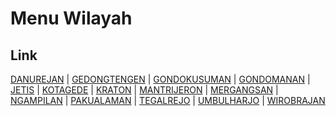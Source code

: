 # Menu Wilayah

## Link

[DANUREJAN](https://github.com/gigit-pemilu/pemilu-2024-34-di-yogyakarta/tree/main/pilpres/hitung-suara/sub/34-di-yogyakarta/sub/71-kota-yogyakarta/sub/04-danurejan)
 | 
[GEDONGTENGEN](https://github.com/gigit-pemilu/pemilu-2024-34-di-yogyakarta/tree/main/pilpres/hitung-suara/sub/34-di-yogyakarta/sub/71-kota-yogyakarta/sub/05-gedongtengen)
 | 
[GONDOKUSUMAN](https://github.com/gigit-pemilu/pemilu-2024-34-di-yogyakarta/tree/main/pilpres/hitung-suara/sub/34-di-yogyakarta/sub/71-kota-yogyakarta/sub/03-gondokusuman)
 | 
[GONDOMANAN](https://github.com/gigit-pemilu/pemilu-2024-34-di-yogyakarta/tree/main/pilpres/hitung-suara/sub/34-di-yogyakarta/sub/71-kota-yogyakarta/sub/10-gondomanan)
 | 
[JETIS](https://github.com/gigit-pemilu/pemilu-2024-34-di-yogyakarta/tree/main/pilpres/hitung-suara/sub/34-di-yogyakarta/sub/71-kota-yogyakarta/sub/02-jetis)
 | 
[KOTAGEDE](https://github.com/gigit-pemilu/pemilu-2024-34-di-yogyakarta/tree/main/pilpres/hitung-suara/sub/34-di-yogyakarta/sub/71-kota-yogyakarta/sub/14-kotagede)
 | 
[KRATON](https://github.com/gigit-pemilu/pemilu-2024-34-di-yogyakarta/tree/main/pilpres/hitung-suara/sub/34-di-yogyakarta/sub/71-kota-yogyakarta/sub/09-kraton)
 | 
[MANTRIJERON](https://github.com/gigit-pemilu/pemilu-2024-34-di-yogyakarta/tree/main/pilpres/hitung-suara/sub/34-di-yogyakarta/sub/71-kota-yogyakarta/sub/08-mantrijeron)
 | 
[MERGANGSAN](https://github.com/gigit-pemilu/pemilu-2024-34-di-yogyakarta/tree/main/pilpres/hitung-suara/sub/34-di-yogyakarta/sub/71-kota-yogyakarta/sub/12-mergangsan)
 | 
[NGAMPILAN](https://github.com/gigit-pemilu/pemilu-2024-34-di-yogyakarta/tree/main/pilpres/hitung-suara/sub/34-di-yogyakarta/sub/71-kota-yogyakarta/sub/06-ngampilan)
 | 
[PAKUALAMAN](https://github.com/gigit-pemilu/pemilu-2024-34-di-yogyakarta/tree/main/pilpres/hitung-suara/sub/34-di-yogyakarta/sub/71-kota-yogyakarta/sub/11-pakualaman)
 | 
[TEGALREJO](https://github.com/gigit-pemilu/pemilu-2024-34-di-yogyakarta/tree/main/pilpres/hitung-suara/sub/34-di-yogyakarta/sub/71-kota-yogyakarta/sub/01-tegalrejo)
 | 
[UMBULHARJO](https://github.com/gigit-pemilu/pemilu-2024-34-di-yogyakarta/tree/main/pilpres/hitung-suara/sub/34-di-yogyakarta/sub/71-kota-yogyakarta/sub/13-umbulharjo)
 | 
[WIROBRAJAN](https://github.com/gigit-pemilu/pemilu-2024-34-di-yogyakarta/tree/main/pilpres/hitung-suara/sub/34-di-yogyakarta/sub/71-kota-yogyakarta/sub/07-wirobrajan)

